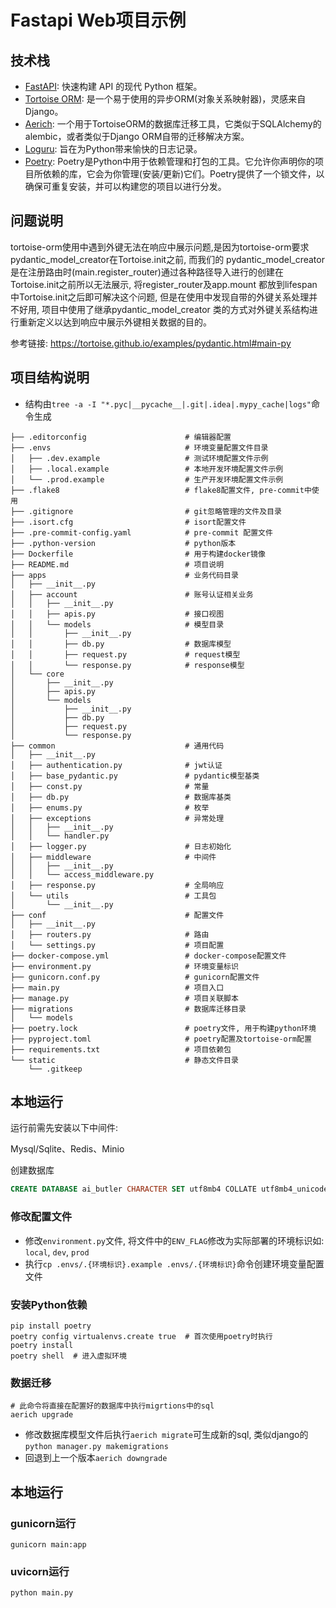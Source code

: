 # Fastapi Web项目示例

## 技术栈

- [FastAPI](https://fastapi.tiangolo.com/zh/): 快速构建 API 的现代 Python 框架。
- [Tortoise ORM](https://tortoise.github.io/): 是一个易于使用的异步ORM(对象关系映射器)，灵感来自Django。
- [Aerich](https://github.com/tortoise/aerich): 一个用于TortoiseORM的数据库迁移工具，它类似于SQLAlchemy的alembic，或者类似于Django ORM自带的迁移解决方案。
- [Loguru](https://loguru.readthedocs.io/en/stable/): 旨在为Python带来愉快的日志记录。
- [Poetry](https://python-poetry.org/docs/): Poetry是Python中用于依赖管理和打包的工具。它允许你声明你的项目所依赖的库，它会为你管理(安装/更新)它们。Poetry提供了一个锁文件，以确保可重复安装，并可以构建您的项目以进行分发。

## 问题说明

tortoise-orm使用中遇到外键无法在响应中展示问题,是因为tortoise-orm要求pydantic_model_creator在Tortoise.init之前, 而我们的
pydantic_model_creator是在注册路由时(main.register_router)通过各种路径导入进行的创建在Tortoise.init之前所以无法展示, 将register_router及app.mount
都放到lifespan中Tortoise.init之后即可解决这个问题, 但是在使用中发现自带的外键关系处理并不好用, 项目中使用了继承pydantic_model_creator
类的方式对外键关系结构进行重新定义以达到响应中展示外键相关数据的目的。

参考链接: https://tortoise.github.io/examples/pydantic.html#main-py

## 项目结构说明

- 结构由`tree -a -I "*.pyc|__pycache__|.git|.idea|.mypy_cache|logs"`命令生成

```text
├── .editorconfig                      # 编辑器配置
├── .envs                              # 环境变量配置文件目录
│   ├── .dev.example                   # 测试环境配置文件示例
│   ├── .local.example                 # 本地开发环境配置文件示例
│   └── .prod.example                  # 生产开发环境配置文件示例
├── .flake8                            # flake8配置文件, pre-commit中使用
├── .gitignore                         # git忽略管理的文件及目录
├── .isort.cfg                         # isort配置文件
├── .pre-commit-config.yaml            # pre-commit 配置文件
├── .python-version                    # python版本
├── Dockerfile                         # 用于构建docker镜像
├── README.md                          # 项目说明
├── apps                               # 业务代码目录
│   ├── __init__.py
│   ├── account                        # 账号认证相关业务
│   │   ├── __init__.py
│   │   ├── apis.py                    # 接口视图
│   │   └── models                     # 模型目录
│   │       ├── __init__.py
│   │       ├── db.py                  # 数据库模型
│   │       ├── request.py             # request模型
│   │       └── response.py            # response模型
│   └── core
│       ├── __init__.py
│       ├── apis.py
│       └── models
│           ├── __init__.py
│           ├── db.py
│           ├── request.py
│           └── response.py
├── common                             # 通用代码
│   ├── __init__.py
│   ├── authentication.py              # jwt认证
│   ├── base_pydantic.py               # pydantic模型基类
│   ├── const.py                       # 常量
│   ├── db.py                          # 数据库基类
│   ├── enums.py                       # 枚举
│   ├── exceptions                     # 异常处理
│   │   ├── __init__.py
│   │   └── handler.py
│   ├── logger.py                      # 日志初始化
│   ├── middleware                     # 中间件
│   │   ├── __init__.py
│   │   └── access_middleware.py
│   ├── response.py                    # 全局响应
│   └── utils                          # 工具包
│       └── __init__.py
├── conf                               # 配置文件
│   ├── __init__.py
│   ├── routers.py                     # 路由
│   └── settings.py                    # 项目配置
├── docker-compose.yml                 # docker-compose配置文件
├── environment.py                     # 环境变量标识
├── gunicorn.conf.py                   # gunicorn配置文件
├── main.py                            # 项目入口
├── manage.py                          # 项目关联脚本
├── migrations                         # 数据库迁移目录
│   └── models
├── poetry.lock                        # poetry文件, 用于构建python环境
├── pyproject.toml                     # poetry配置及tortoise-orm配置
├── requirements.txt                   # 项目依赖包
└── static                             # 静态文件目录
    └── .gitkeep
```

## 本地运行

运行前需先安装以下中间件:

Mysql/Sqlite、Redis、Minio

创建数据库
```sql
CREATE DATABASE ai_butler CHARACTER SET utf8mb4 COLLATE utf8mb4_unicode_ci;
```

### 修改配置文件

- 修改`environment.py`文件, 将文件中的`ENV_FLAG`修改为实际部署的环境标识如: `local`, `dev`, `prod`
- 执行`cp .envs/.{环境标识}.example .envs/.{环境标识}`命令创建环境变量配置文件

### 安装Python依赖
```shell
pip install poetry
poetry config virtualenvs.create true  # 首次使用poetry时执行
poetry install
poetry shell  # 进入虚拟环境
```

### 数据迁移
```shell
# 此命令将直接在配置好的数据库中执行migrtions中的sql
aerich upgrade
```
- 修改数据库模型文件后执行`aerich migrate`可生成新的sql, 类似django的`python manager.py makemigrations`
- 回退到上一个版本`aerich downgrade`

## 本地运行

### gunicorn运行
```shell
gunicorn main:app
```
### uvicorn运行
```shell
python main.py
```
